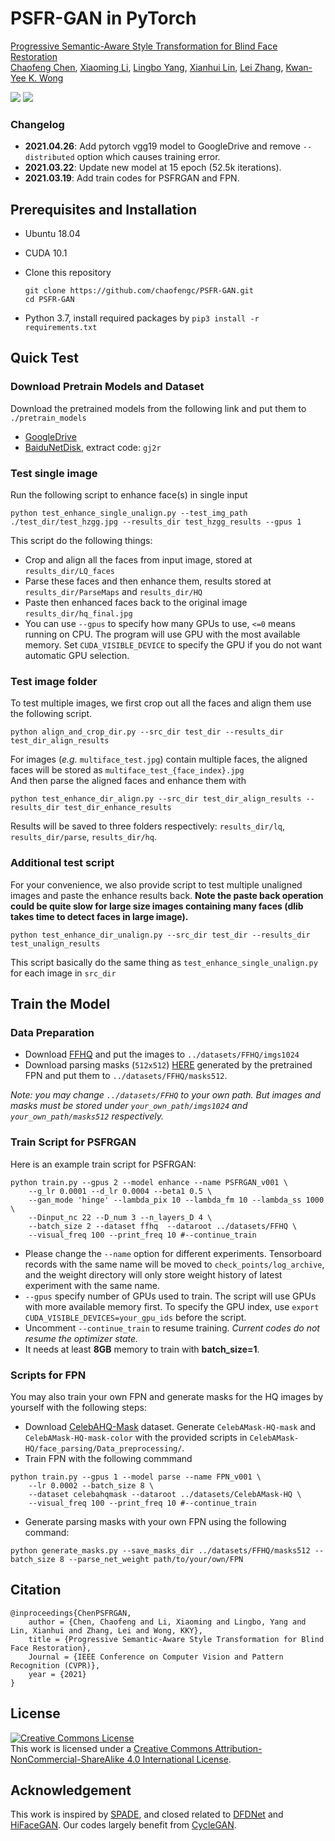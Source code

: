 # PSFR-GAN in PyTorch 

[Progressive Semantic-Aware Style Transformation for Blind Face Restoration](https://arxiv.org/abs/2009.08709)  
[Chaofeng Chen](https://chaofengc.github.io), [Xiaoming Li](https://csxmli2016.github.io/), [Lingbo Yang](https://lotayou.github.io), [Xianhui Lin](https://dblp.org/pid/147/7708.html), [Lei Zhang](https://www4.comp.polyu.edu.hk/~cslzhang/), [Kwan-Yee K. Wong](https://i.cs.hku.hk/~kykwong/)

![](test_dir/test_hzgg.jpg)
![](test_hzgg_results/hq_final.jpg)

### Changelog 
- **2021.04.26**: Add pytorch vgg19 model to GoogleDrive and remove `--distributed` option which causes training error.
- **2021.03.22**: Update new model at 15 epoch (52.5k iterations).
- **2021.03.19**: Add train codes for PSFRGAN and FPN.

## Prerequisites and Installation
- Ubuntu 18.04

- CUDA 10.1  

- Clone this repository
    ```
    git clone https://github.com/chaofengc/PSFR-GAN.git
    cd PSFR-GAN
    ```
    
- Python 3.7, install required packages by `pip3 install -r requirements.txt`  

## Quick Test

### Download Pretrain Models and Dataset
Download the pretrained models from the following link and put them to `./pretrain_models`  
- [GoogleDrive](https://drive.google.com/drive/folders/1Ubejhxd2xd4fxGc_M_LWl3Ux6CgQd9rP?usp=sharing)
- [BaiduNetDisk](https://pan.baidu.com/s/1cru3uUASEfGX6p6L0_7gWQ), extract code: `gj2r`

### Test single image
Run the following script to enhance face(s) in single input  
```
python test_enhance_single_unalign.py --test_img_path ./test_dir/test_hzgg.jpg --results_dir test_hzgg_results --gpus 1
```

This script do the following things:
- Crop and align all the faces from input image, stored at `results_dir/LQ_faces`  
- Parse these faces and then enhance them, results stored at `results_dir/ParseMaps` and `results_dir/HQ`  
- Paste then enhanced faces back to the original image `results_dir/hq_final.jpg`  
- You can use `--gpus` to specify how many GPUs to use, `<=0` means running on CPU. The program will use GPU with the most available memory. Set `CUDA_VISIBLE_DEVICE` to specify the GPU if you do not want automatic GPU selection.  

### Test image folder 
To test multiple images, we first crop out all the faces and align them use the following script.  
```
python align_and_crop_dir.py --src_dir test_dir --results_dir test_dir_align_results
```

For images (*e.g.* `multiface_test.jpg`) contain multiple faces, the aligned faces will be stored as `multiface_test_{face_index}.jpg`  
And then parse the aligned faces and enhance them with  
```
python test_enhance_dir_align.py --src_dir test_dir_align_results --results_dir test_dir_enhance_results
```
Results will be saved to three folders respectively: `results_dir/lq`, `results_dir/parse`, `results_dir/hq`.   

### Additional test script

For your convenience, we also provide script to test multiple unaligned images and paste the enhance results back. **Note the paste back operation could be quite slow for large size images containing many faces (dlib takes time to detect faces in large image).**
```
python test_enhance_dir_unalign.py --src_dir test_dir --results_dir test_unalign_results
```
This script basically do the same thing as `test_enhance_single_unalign.py` for each image in `src_dir`

## Train the Model

### Data Preparation

- Download [FFHQ](https://github.com/NVlabs/ffhq-dataset) and put the images to `../datasets/FFHQ/imgs1024`
- Download parsing masks (`512x512`) [HERE](https://drive.google.com/file/d/1eQwO8hKcaluyCnxuZAp0eJVOdgMi30uA/view?usp=sharing) generated by the pretrained FPN and put them to `../datasets/FFHQ/masks512`.

*Note: you may change `../datasets/FFHQ` to your own path. But images and masks must be stored under `your_own_path/imgs1024` and `your_own_path/masks512` respectively.*

### Train Script for PSFRGAN

Here is an example train script for PSFRGAN:

```
python train.py --gpus 2 --model enhance --name PSFRGAN_v001 \
    --g_lr 0.0001 --d_lr 0.0004 --beta1 0.5 \
    --gan_mode 'hinge' --lambda_pix 10 --lambda_fm 10 --lambda_ss 1000 \
    --Dinput_nc 22 --D_num 3 --n_layers_D 4 \
    --batch_size 2 --dataset ffhq  --dataroot ../datasets/FFHQ \
    --visual_freq 100 --print_freq 10 #--continue_train
```
- Please change the `--name` option for different experiments. Tensorboard records with the same name will be moved to `check_points/log_archive`, and the weight directory will only store weight history of latest experiment with the same name.
- `--gpus` specify number of GPUs used to train. The script will use GPUs with more available memory first. To specify the GPU index, use `export CUDA_VISIBLE_DEVICES=your_gpu_ids` before the script.
- Uncomment `--continue_train` to resume training. *Current codes do not resume the optimizer state.* 
- It needs at least **8GB** memory to train with **batch_size=1**. 

### Scripts for FPN

You may also train your own FPN and generate masks for the HQ images by yourself with the following steps: 

- Download [CelebAHQ-Mask](https://github.com/switchablenorms/CelebAMask-HQ) dataset. Generate `CelebAMask-HQ-mask` and `CelebAMask-HQ-mask-color` with the provided scripts in `CelebAMask-HQ/face_parsing/Data_preprocessing/`.
- Train FPN with the following commmand
```
python train.py --gpus 1 --model parse --name FPN_v001 \
    --lr 0.0002 --batch_size 8 \
    --dataset celebahqmask --dataroot ../datasets/CelebAMask-HQ \
    --visual_freq 100 --print_freq 10 #--continue_train
```
- Generate parsing masks with your own FPN using the following command:
```
python generate_masks.py --save_masks_dir ../datasets/FFHQ/masks512 --batch_size 8 --parse_net_weight path/to/your/own/FPN 
```

## Citation
```
@inproceedings{ChenPSFRGAN,
    author = {Chen, Chaofeng and Li, Xiaoming and Lingbo, Yang and Lin, Xianhui and Zhang, Lei and Wong, KKY},
    title = {Progressive Semantic-Aware Style Transformation for Blind Face Restoration},
    Journal = {IEEE Conference on Computer Vision and Pattern Recognition (CVPR)},
    year = {2021}
}
```

## License

<a rel="license" href="http://creativecommons.org/licenses/by-nc-sa/4.0/"><img alt="Creative Commons License" style="border-width:0" src="https://i.creativecommons.org/l/by-nc-sa/4.0/88x31.png" /></a><br />This work is licensed under a <a rel="license" href="http://creativecommons.org/licenses/by-nc-sa/4.0/">Creative Commons Attribution-NonCommercial-ShareAlike 4.0 International License</a>.

## Acknowledgement

This work is inspired by [SPADE](https://github.com/NVlabs/SPADE), and closed related to [DFDNet](https://github.com/csxmli2016/DFDNet) and [HiFaceGAN](https://github.com/Lotayou/Face-Renovation). Our codes largely benefit from [CycleGAN](https://github.com/junyanz/pytorch-CycleGAN-and-pix2pix).
